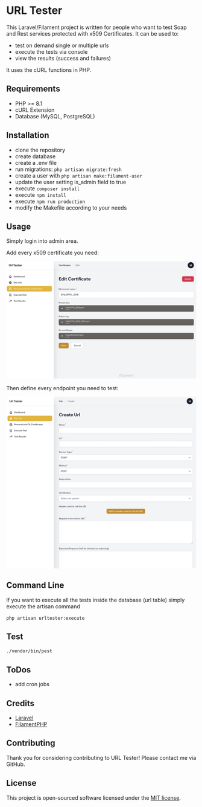 # URL Tester

This Laravel/Filament project is written for people who want to test Soap and Rest services protected with x509 Certificates.
It can be used to:
- test on demand single or multiple urls
- execute the tests via console
- view the results (success and failures)

It uses the cURL functions in PHP.

## Requirements

- PHP >= 8.1
- cURL Extension
- Database (MySQL, PostgreSQL)

## Installation

- clone the repository
- create database
- create a .env file 
- run migrations: `php artisan migrate:fresh`
- create a user with `php artisan make:filament-user`
- update the user setting is_admin field to true
- execute `composer install`
- execute `npm install`
- execute `npm run production`
- modify the Makefile according to your needs

## Usage

Simply login into admin area. 

Add every x509 certificate you need:

![Edit Certificate](img_certificates.png)

Then define every endpoint you need to test:

![Url Creation](img_url_creation.png)

## Command Line

If you want to execute all the tests inside the database (url table) simply execute the artisan command

```
php artisan urltester:execute
```

## Test

```
./vendor/bin/pest
```

## ToDos

- add cron jobs

## Credits

- [Laravel](https://laravel.com/)
- [FilamentPHP](https://filamentphp.com)

## Contributing

Thank you for considering contributing to URL Tester! Please contact me via GitHub.

## License

This project is open-sourced software licensed under the [MIT license](https://opensource.org/licenses/MIT).
